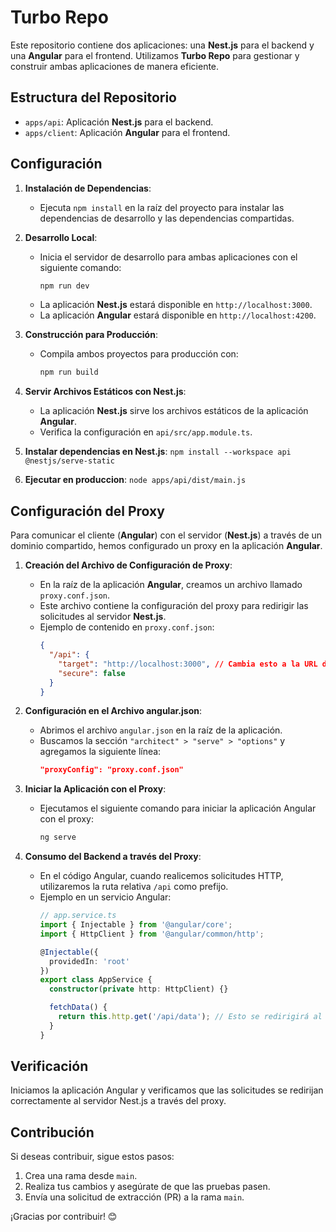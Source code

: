 # Turbo Repo

Este repositorio contiene dos aplicaciones: una **Nest.js** para el backend y una **Angular** para el frontend. Utilizamos **Turbo Repo** para gestionar y construir ambas aplicaciones de manera eficiente.

## Estructura del Repositorio

- `apps/api`: Aplicación **Nest.js** para el backend.
- `apps/client`: Aplicación **Angular** para el frontend.

## Configuración

1. **Instalación de Dependencias**:
   - Ejecuta `npm install` en la raíz del proyecto para instalar las dependencias de desarrollo y las dependencias compartidas.

2. **Desarrollo Local**:
   - Inicia el servidor de desarrollo para ambas aplicaciones con el siguiente comando:
     ```bash
     npm run dev
     ```
   - La aplicación **Nest.js** estará disponible en `http://localhost:3000`.
   - La aplicación **Angular** estará disponible en `http://localhost:4200`.

3. **Construcción para Producción**:
   - Compila ambos proyectos para producción con:
     ```bash
     npm run build
     ```

4. **Servir Archivos Estáticos con Nest.js**:
   - La aplicación **Nest.js** sirve los archivos estáticos de la aplicación **Angular**.
   - Verifica la configuración en `api/src/app.module.ts`.


5. **Instalar dependencias en Nest.js**:
   `npm install --workspace api @nestjs/serve-static`

6. **Ejecutar en produccion**:
   `node apps/api/dist/main.js`

## Configuración del Proxy

Para comunicar el cliente (**Angular**) con el servidor (**Nest.js**) a través de un dominio compartido, hemos configurado un proxy en la aplicación **Angular**.

1. **Creación del Archivo de Configuración de Proxy**:
   - En la raíz de la aplicación **Angular**, creamos un archivo llamado `proxy.conf.json`.
   - Este archivo contiene la configuración del proxy para redirigir las solicitudes al servidor **Nest.js**.
   - Ejemplo de contenido en `proxy.conf.json`:
     ```json
     {
       "/api": {
         "target": "http://localhost:3000", // Cambia esto a la URL de tu servidor Nest.js
         "secure": false
       }
     }
     ```

2. **Configuración en el Archivo angular.json**:
   - Abrimos el archivo `angular.json` en la raíz de la aplicación.
   - Buscamos la sección `"architect" > "serve" > "options"` y agregamos la siguiente línea:
     ```json
     "proxyConfig": "proxy.conf.json"
     ```

3. **Iniciar la Aplicación con el Proxy**:
   - Ejecutamos el siguiente comando para iniciar la aplicación Angular con el proxy:
     ```bash
     ng serve
     ```

4. **Consumo del Backend a través del Proxy**:
   - En el código Angular, cuando realicemos solicitudes HTTP, utilizaremos la ruta relativa `/api` como prefijo.
   - Ejemplo en un servicio Angular:
     ```typescript
     // app.service.ts
     import { Injectable } from '@angular/core';
     import { HttpClient } from '@angular/common/http';

     @Injectable({
       providedIn: 'root'
     })
     export class AppService {
       constructor(private http: HttpClient) {}

       fetchData() {
         return this.http.get('/api/data'); // Esto se redirigirá al servidor Nest.js
       }
     }
     ```

## Verificación

Iniciamos la aplicación Angular y verificamos que las solicitudes se redirijan correctamente al servidor Nest.js a través del proxy.

## Contribución

Si deseas contribuir, sigue estos pasos:

1. Crea una rama desde `main`.
2. Realiza tus cambios y asegúrate de que las pruebas pasen.
3. Envía una solicitud de extracción (PR) a la rama `main`.

¡Gracias por contribuir! 😊